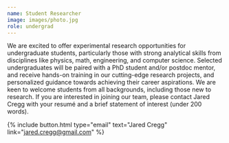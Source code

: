 ```yaml
---
name: Student Researcher
image: images/photo.jpg
role: undergrad
---
```


We are excited to offer experimental research opportunities for undergraduate students, particularly those with strong analytical skills from disciplines like physics, math, engineering, and computer science. Selected undergraduates will be paired with a PhD student and/or postdoc mentor, and receive hands-on training in our cutting-edge research projects, and personalized guidance towards achieving their career aspirations. We are keen to welcome students from all backgrounds, including those new to research. If you are interested in joining our team, please contact Jared Cregg with your resumé and a brief statement of interest (under 200 words).

{%
  include button.html
  type="email"
  text="Jared Cregg"
  link="jared.cregg@gmail.com"
%}
